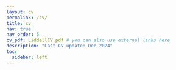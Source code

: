 ```yaml
---
layout: cv
permalink: /cv/
title: cv
nav: true
nav_order: 5
cv_pdf: LiddellCV.pdf # you can also use external links here
description: "Last CV update: Dec 2024" 
toc:
  sidebar: left
---
```

